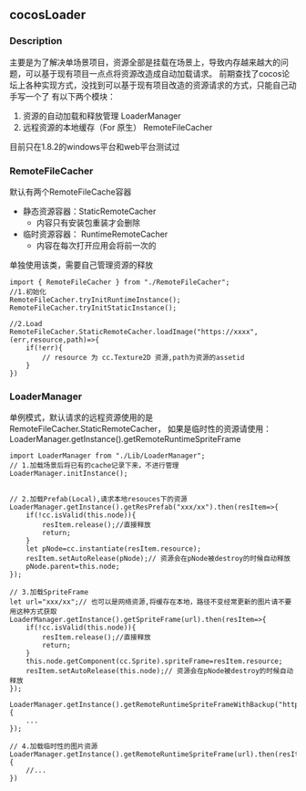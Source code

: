 ## cocosLoader

### Description
主要是为了解决单场景项目，资源全部是挂载在场景上，导致内存越来越大的问题，可以基于现有项目一点点将资源改造成自动加载请求。
前期查找了cocos论坛上各种实现方式，没找到可以基于现有项目改造的资源请求的方式，只能自己动手写一个了
有以下两个模块：
1. 资源的自动加载和释放管理  LoaderManager
2. 远程资源的本地缓存（For 原生） RemoteFileCacher

目前只在1.8.2的windows平台和web平台测试过


### RemoteFileCacher
默认有两个RemoteFileCache容器
+ 静态资源容器：StaticRemoteCacher
    + 内容只有安装包重装才会删除
+ 临时资源容器： RuntimeRemoteCacher
    + 内容在每次打开应用会将前一次的

单独使用该类，需要自己管理资源的释放
```
import { RemoteFileCacher } from "./RemoteFileCacher";
//1.初始化
RemoteFileCacher.tryInitRuntimeInstance();
RemoteFileCacher.tryInitStaticInstance();

//2.Load
RemoteFileCacher.StaticRemoteCacher.loadImage("https://xxxx",(err,resource,path)=>{
    if(!err){
        // resource 为 cc.Texture2D 资源,path为资源的assetid
    }
})
```


### LoaderManager
单例模式，默认请求的远程资源使用的是RemoteFileCacher.StaticRemoteCacher，
如果是临时性的资源请使用：LoaderManager.getInstance().getRemoteRuntimeSpriteFrame

```
import LoaderManager from "./Lib/LoaderManager";
// 1.加载场景后将已有的cache记录下来，不进行管理
LoaderManager.initInstance();


// 2.加载Prefab(Local),请求本地resouces下的资源
LoaderManager.getInstance().getResPrefab("xxx/xx").then(resItem=>{
    if(!cc.isValid(this.node)){
        resItem.release();//直接释放
        return;
    }
    let pNode=cc.instantiate(resItem.resource);
    resItem.setAutoRelease(pNode);// 资源会在pNode被destroy的时候自动释放
    pNode.parent=this.node;
});

// 3.加载SpriteFrame
let url="xxx/xx";// 也可以是网络资源,将缓存在本地，路径不变经常更新的图片请不要用这种方式获取
LoaderManager.getInstance().getSpriteFrame(url).then(resItem=>{
    if(!cc.isValid(this.node)){
        resItem.release();//直接释放
        return;
    }
    this.node.getComponent(cc.Sprite).spriteFrame=resItem.resource;
    resItem.setAutoRelease(this.node);// 资源会在pNode被destroy的时候自动释放
});

LoaderManager.getInstance().getRemoteRuntimeSpriteFrameWithBackup("http://xxx.xxx/xxx.png","localBackup.png").then(resItem=>{
    ...
});

// 4.加载临时性的图片资源
LoaderManager.getInstance().getRemoteRuntimeSpriteFrame(url).then(resItem=>{
    //...
})

```